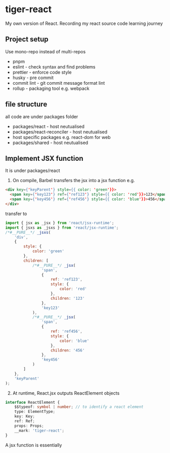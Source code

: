 # tiger-react

My own version of React. Recording my react source code learning journey

## Project setup

Use mono-repo instead of multi-repos

- pnpm
- eslint - check syntax and find problems
- prettier - enforce code style
- husky - pre commit
- commit lint - git commit message format lint
- rollup - packaging tool e.g. webpack

## file structure

all code are under packages folder

- packages/react - host neutualised
- packages/react-reconciler - host neutualised
- host specific packages e.g. react-dom for web
- packages/shared - host neutualised

## Implement JSX function

It is under packages/react

1. On compile, Barbel transfers the jsx into a jsx function e.g.

```html
<div key={'keyParent'} style={{ color: 'green'}}>
  <span key={'key123'} ref={'ref123'} style={{ color: 'red'}}>123</span>
  <span key={'key456'} ref={'ref456'} style={{ color: 'blue'}}>456</span>
</div>
```

transfer to

```javascript
import { jsx as _jsx } from 'react/jsx-runtime';
import { jsxs as _jsxs } from 'react/jsx-runtime';
/*#__PURE__*/ _jsxs(
	'div',
	{
		style: {
			color: 'green'
		},
		children: [
			/*#__PURE__*/ _jsx(
				'span',
				{
					ref: 'ref123',
					style: {
						color: 'red'
					},
					children: '123'
				},
				'key123'
			),
			/*#__PURE__*/ _jsx(
				'span',
				{
					ref: 'ref456',
					style: {
						color: 'blue'
					},
					children: '456'
				},
				'key456'
			)
		]
	},
	'keyParent'
);
```

2. At runtime, React.jsx outputs ReactElement objects

```typescript
interface ReactElement {
	$$typeof: symbol | number; // to identify a react element
	type: ElementType;
	key: Key;
	ref: Ref;
	props: Props;
	__mark: 'tiger-react';
}
```

A jsx function is essentially
